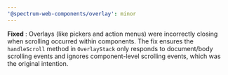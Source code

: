 ```yaml
---
'@spectrum-web-components/overlay': minor
---
```


**Fixed** : Overlays (like pickers and action menus) were incorrectly closing when scrolling occurred within components. The fix ensures the `handleScroll` method in `OverlayStack` only responds to document/body scrolling events and ignores component-level scrolling events, which was the original intention.
